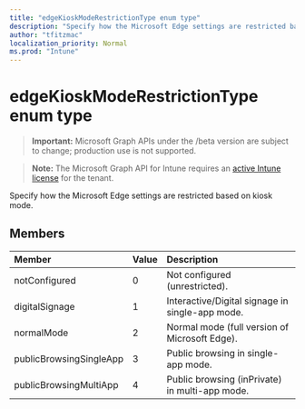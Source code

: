 ```yaml
---
title: "edgeKioskModeRestrictionType enum type"
description: "Specify how the Microsoft Edge settings are restricted based on kiosk mode."
author: "tfitzmac"
localization_priority: Normal
ms.prod: "Intune"
---
```


# edgeKioskModeRestrictionType enum type

> **Important:** Microsoft Graph APIs under the /beta version are subject to change; production use is not supported.

> **Note:** The Microsoft Graph API for Intune requires an [active Intune license](https://go.microsoft.com/fwlink/?linkid=839381) for the tenant.

Specify how the Microsoft Edge settings are restricted based on kiosk mode.

## Members
|Member|Value|Description|
|:---|:---|:---|
|notConfigured|0|Not configured (unrestricted).|
|digitalSignage|1|Interactive/Digital signage in single-app mode.|
|normalMode|2|Normal mode (full version of Microsoft Edge).|
|publicBrowsingSingleApp|3|Public browsing in single-app mode.|
|publicBrowsingMultiApp|4|Public browsing (inPrivate) in multi-app mode.|





